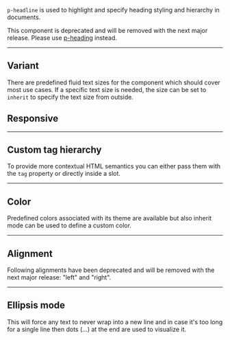 <ComponentHeading name="Headline"></ComponentHeading>

`p-headline` is used to highlight and specify heading styling and hierarchy in documents.

<Notification heading="Deprecation hint" heading-tag="h2" state="error">
  This component is deprecated and will be removed with the next major release.
  Please use <a href="components/heading">p-heading</a> instead.
</Notification>

<TableOfContents></TableOfContents>

---

## Variant

There are predefined fluid text sizes for the component which should cover most use cases. If a specific text size is
needed, the size can be set to `inherit` to specify the text size from outside.

<Playground :markup="variant" :config="config"></Playground>

## Responsive

<Playground :markup="customVariantMarkup" :config="config">
  <PlaygroundSelect v-model="customVariant" :values="customVariants" name="customVariant"></PlaygroundSelect>
</Playground>

---

## Custom tag hierarchy

To provide more contextual HTML semantics you can either pass them with the `tag` property or directly inside a slot.

<Playground :markup="customTagHierarchy" :config="config"></Playground>

---

## Color

Predefined colors associated with its theme are available but also inherit mode can be used to define a custom color.

<Playground :markup="colorMarkup" :config="config">
  <PlaygroundSelect v-model="color" :values="colors" name="color"></PlaygroundSelect>
</Playground>

---

## Alignment

<Notification heading="Deprecation hint" heading-tag="h3" state="warning">
  Following alignments have been deprecated and will be removed with the next major release: "left" and "right".
</Notification>

<Playground :markup="alignMarkup" :config="config">
  <PlaygroundSelect v-model="align" :values="aligns" name="align"></PlaygroundSelect>
</Playground>

---

## Ellipsis mode

This will force any text to never wrap into a new line and in case it's too long for a single line then dots (…) at the
end are used to visualize it.

<Playground :markup="ellipsisMode" :config="config"></Playground>

<script lang="ts">
import Vue from 'vue';
import Component from 'vue-class-component';
import { HEADLINE_COLORS, HEADLINE_VARIANTS } from './headline-utils';
import { TYPOGRAPHY_ALIGNS, TYPOGRAPHY_ALIGNS_DEPRECATED } from '../../utils';

const sentence = 'The quick brown fox jumps over the lazy dog';

@Component
export default class Code extends Vue {
  config = { themeable: true };

  variant = HEADLINE_VARIANTS.map((item) => `<p-headline variant="${item}">${sentence}</p-headline>`).join('\n');

  customVariant = "{ base: 'small', l: 'medium' }";
  customVariants = ["{ base: 'small', l: 'medium' }", 'inherit'];
  get customVariantMarkup() {
    const style = this.customVariant === 'inherit' ? ' style="font-size: 3.75rem;"' : '';
    return `<p-headline variant="${this.customVariant}"${style}>${sentence}</p-headline>`;
  }

  customTagHierarchy =
`<p-headline variant="headline-3" tag="h1">${sentence}</p-headline>
<p-headline variant="headline-3">
  <h1>${sentence}</h1>
</p-headline>
<p-headline variant="headline-1" tag="h2">${sentence}</p-headline>
<p-headline variant="headline-1">
  <h2>${sentence}</h2>
</p-headline>`;

  color = 'default';
  colors = HEADLINE_COLORS;
  get colorMarkup() {
    const style = this.color === 'inherit' ? ' style="color: deeppink;"' : '';
    return `<p-headline variant="headline-3" color="${this.color}"${style}>${sentence}</p-headline>`
  }

  align = 'center';
  aligns = TYPOGRAPHY_ALIGNS.map(item => TYPOGRAPHY_ALIGNS_DEPRECATED.includes(item) ? item + ' (deprecated)' : item);
  get alignMarkup() {
    return `<p-headline variant="headline-3" align="${this.align}">${sentence}</p-headline>`;
  }

  ellipsisMode =
`<p-headline variant="headline-3" ellipsis="true">Lorem ipsum dolor sit amet, consetetur sadipscing elitr, sed diam nonumy eirmod tempor invidunt ut labore et dolore magna aliquyam erat, sed diam voluptua. At vero eos et accusam et justo duo dolores et ea rebum.</p-headline>`;
}
</script>
